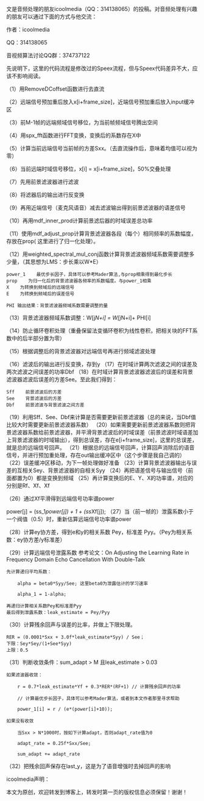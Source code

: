 文是音频处理的朋友icoolmedia（QQ：314138065）的投稿。对音频处理有兴趣的朋友可以通过下面的方式与他交流：

作者：icoolmedia 

QQ：314138065 

音视频算法讨论QQ群：374737122 


先说明下，这里的代码流程是修改过的Speex流程，但与Speex代码差异不大，应该不影响阅读。 


（1）用RemoveDCoffset函数进行去直流 

（2）远端信号预加重后放入x[i+frame_size]，近端信号预加重后放入input缓冲区 

（3）前M-1帧的远端频域信号移位，为当前帧频域信号腾出空间 

（4）用spx_fft函数进行FFT变换，变换后的系数存在X中 

（5）计算当前远端信号当前帧的方差Sxx。（去直流操作后，意味着均值可以视为零） 

（6）当前远端时域信号移位，x[i] = x[i+frame_size]，50%交叠处理 

（7）先用前景滤波器进行滤波 

（8）将滤器后的输出进行反变换 

（9）再用近端信号（麦克风语音）减去滤波输出得到前景滤波器的语差信号 

（10）再用mdf_inner_prod计算前景滤后器的时域误差总功率 

（11）使用mdf_adjust_prop计算背景滤波器各段（每个）相同频率的系数幅度，存放在prop( 这里进行了归一化处理）。 

（12）用weighted_spectral_mul_conj函数计算背景滤波器频域系数需要调整多少量，（其思想为LMS：步长乘以W*E） 

    power_1    最优步长因子，具体可以参考Mader算法,与prop相乘得到最化步长 
    prop    为归一化后的背景滤波器各频率的系数幅度。与power_1相乘 
    X    为转换到频域后的远端信号 
    E    为转换到频域后的误差信号 

    PHI 输出结果：背景滤波器频域系数需要调整的量 

（13）背景滤波器频域系数调整：W[j*N+i] = W[j*N+i]+ PHI[i] 

（14）防止循环卷积处理（重叠保留法变循环卷积为线性卷积，把相关块的FFT系数中的后半部分置为零） 

（15）根据调整后的背景滤波器对远端信号再进行频域滤波处理 

（16）滤波后的输出进行反变换，存到y 
（17）在时域计算两次滤波之间的误差及两次滤波之间误差的功率Dbf 
（18）在时域计算背景滤波器滤波后的误差和背景滤波器滤波后误差的方差See。至此我们得到： 

    Sff    前景滤波后的方差 
    See    背景滤波后的方差 
    Dbf    前景滤波与背景滤波之间方差 

（19）利用Sff、See、Dbf来计算是否需要更新前景滤波器（总的来说，当Dbf值比较大时需要更新前景滤波器系数） 
（20）如果需要更新前景滤波器系数则把背景滤波器系数给前景滤波器，并平滑背景滤波后的时域误差（前景滤波时域语差加上背景滤波器的时域输出），得到总误差，存在e[i+frame_size]，这里的总误差，就是总的远端信号回声。 
（21）根据总的远端信号回声，计算回声消除后的语音信号，并进行预加重处理，存在out输出缓冲区中（这个步骤是我自己调的） 
（22）误差缓冲区移动，为下一帧处理做好准备 
（23）计算背景滤波器输出与误差的互相关Sey、背景滤波器的自相关Syy 
（24）再把语差信号与输出信号（前面都置为0）都是变换到频域 
（25）再计算变换后的E、Y、X的功率谱，对应的分别是Rf、Xf、Xf 

（26）通过Xf平滑得到远端信号功率谱power 

power[j] = (ss_1*power[j]) + 1 + (ss*Xf[j]); 
（27）当（前一帧的）泄露系数小于一个阀值（0.5）时，重新估算远端信号功率谱power 

（28）计算ey协方差，得到e和y的相关系数 Pey，标准差 Pyy。（Pey为相关系数：ey协方差/y标准差） 

（29）计算远端信号泄露系数 
参考论文：On Adjusting the Learning Rate in Frequency Domain Echo Cancellation With Double-Talk 

    先计算递归平均系数： 

        alpha = beta0*Syy/See; 这里beta0为泄露估计的学习速率 

        alpha_1 = 1-alpha; 

    再递归计算相关系数Pey和标准差Pyy 
    最后得到泄露系数：leak_estimate = Pey/Pyy 

（30）计算残余回声与误差的比率，并做上下限处理。 

    RER = (0.0001*Sxx + 3.0f*leak_estimate*Syy) / See； 
    下限：Sey*Sey/(1+See*Syy) 
    上限：0.5 

（31）判断收敛条件：sum_adapt > M 且leak_estimate > 0.03 

    如果滤波器收敛： 

        r = 0.7*leak_estimate*Yf + 0.3*RER*(RF+1) // 计算残余回声的功率 

        // 计算最优步长因子，具体可以参考Mader算法，或者到本文作者那里寻求帮助 

        power_1[i] = r / (e*(power[i]+10)); 

    如果没有收敛 

        当Sxx > N*1000时，按如下计算adapt，否则adapt_rate值为0 

        adapt_rate = 0.25f*Sxx/See; 

        sum_adapt += adapt_rate 

（32）把残余回声保存在last_y，这是为了语音增强时去掉回声的影响 


icoolmedia声明： 

本文为原创，欢迎转发到博客上，转发时第一页的版权信息必须保留！谢谢！ 
